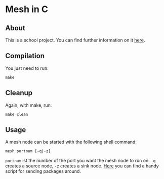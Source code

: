 Mesh in C
=======

About
---------------------------
This is a school project. You can find further information on it [here](https://github.com/elHornair/mesh-doc).

Compilation
---------------------------
You just need to run:

    make

Cleanup
---------------------------
Again, with make, run:

    make clean

Usage
---------------------------
A mesh node can be started with the following shell command:

    mesh portnum [-q|-z]

`portnum` ist the number of the port you want the mesh node to run on. `-q` creates a source node, `-z` creates a sink
node. [Here](https://github.com/tpo/mesh-network-py) you can find a handy script for sending packages around.
